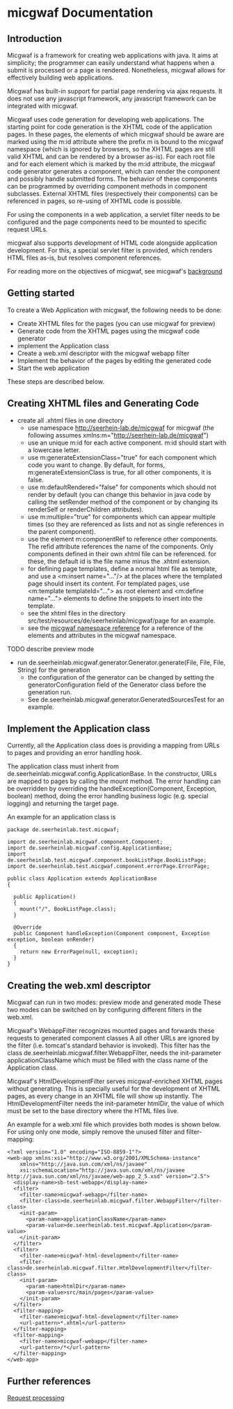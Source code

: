 micgwaf Documentation
=====================

Introduction
------------

Micgwaf is a framework for creating web applications with java. It aims at simplicity; the programmer can
easily understand what happens when a submit is processed or a page is rendered.
Nonetheless, micgwaf allows for effectively building web applications.

Micgwaf has built-in support for partial page rendering via ajax requests.
It does not use any javascript framework, any javascript framework can be integrated with micgwaf.

Micgwaf uses code generation for developing web applications. 
The starting point for code generation is the XHTML code of the application pages.
In these pages, the elements of which micgwaf should be aware are marked using the m:id attribute 
where the prefix m is bound to the micgwaf namespace 
(which is ignored by browsers, so the XHTML pages are still valid XHTML and can be rendered by a 
browser as-is).
For each root file and for each element which is marked by the m:id attribute, the micgwaf code generator
generates a component, which can render the component and possibly handle submitted forms.
The behavior of these components can be programmed by overriding component methods in component subclasses.
External XHTML files (respectively their components) can be referenced in pages, so re-using of XHTML
code is possible.

For using the components in a web application, a servlet filter needs to be configured and
the page components need to be mounted to specific request URLs.

micgwaf also supports development of HTML code alongside application development.
For this, a special servlet filter is provided, which renders HTML files as-is, but resolves component
references.

For reading more on the objectives of micgwaf, see micgwaf's [background](background.md)

Getting started
---------------

To create a Web Application with micgwaf, the following needs to be done:
- Create XHTML files for the pages (you can use micgwaf for preview)
- Generate code from the XHTML pages using the micgwaf code generator
- implement the Application class
- Create a web.xml descriptor with the micgwaf webapp filter
- Implement the behavior of the pages by editing the generated code
- Start the web application

These steps are described below.

Creating XHTML files and Generating Code
----------------------------------------

- create all .xhtml files in one directory
  - use namespace http://seerhein-lab.de/micgwaf for micgwaf 
    (the following assumes xmlns:m="http://seerhein-lab.de/micgwaf")
  - use an unique m:id for each active component. m:id should start with a lowercase letter.
  - use m:generateExtensionClass="true" for each component which code you want to change.
    By default, for forms, m:generateExtensionClass is true, for all other components, it is false.
  - use m:defaultRendered="false" for components which should not render by default
    (you can change this behavior in java code by calling the setRender method of the component
    or by changing its renderSelf or renderChildren attributes).
  - use m:multiple="true" for components which can appear multiple times (so they are referenced as lists
    and not as single references in the parent component).
  - use the element m:componentRef to reference other components. The refid attribute references the name
    of the components. Only components defined in their own xhtml file can be referenced. for these,
    the default id is the file name minus the .xhtml extension.
  - for defining page templates, define a normal html file as template, and use a 
    <m:insert name="..."/> at the places where the templated page should insert its content.
    For templated pages, use <m:template templateId="..."> as root element 
    and <m:define name="..."> elements to define the snippets to insert into the template.
  - see the xhtml files in the directory src/test/resources/de/seerheinlab/micgwaf/page for an example.
  - see the [micgwaf namespace reference](namespace.md) for a reference of the elements and attributes
    in the micgwaf namespace.

TODO describe preview mode

- run de.seerheinlab.micgwaf.generator.Generator.generate(File, File, File, String) for the generation
  - the configuration of the generator can be changed by setting the generatorConfiguration
    field of the Generator class before the generation run.
  - See de.seerheinlab.micgwaf.generator.GeneratedSourcesTest for an example.

Implement the Application class
-------------------------------

Currently, all the Application class does is providing a mapping from URLs to pages and providing an 
error handling hook.

The application class must inherit from de.seerheinlab.micgwaf.config.ApplicationBase.
In the constructor, URLs are mapped to pages by calling the mount method.
The error handling can be overridden by overriding the handleException(Component, Exception, boolean)
method, doing the error handling business logic (e.g. special logging) and returning the target page.

An example for an application class is

    package de.seerheinlab.test.micgwaf;

    import de.seerheinlab.micgwaf.component.Component;
    import de.seerheinlab.micgwaf.config.ApplicationBase;
    import de.seerheinlab.test.micgwaf.component.bookListPage.BookListPage;
    import de.seerheinlab.test.micgwaf.component.errorPage.ErrorPage;

    public class Application extends ApplicationBase
    {

      public Application()
      {
        mount("/", BookListPage.class);
      }
  
      @Override
      public Component handleException(Component component, Exception exception, boolean onRender)
      {
        return new ErrorPage(null, exception);
      }
    }

Creating the web.xml descriptor
-------------------------------
Micgwaf can run in two modes: preview mode and generated mode
These two modes can be switched on by configuring different filters in the web.xml.

Micgwaf's WebappFilter recognizes mounted pages and forwards these requests to generated component classes
A all other URLs are ignored by the filter (i.e. tomcat's standard behavior is invoked).
This filter has the class de.seerheinlab.micgwaf.filter.WebappFilter, needs the init-parameter 
applicationClassName which must be filled with the class name of the Application class.

Micgwaf's HtmlDevelopmentFilter serves micgwaf-enriched XHTML pages without generating. This is specially
useful for the development of XHTML pages, as every change in an XHTML file will show up instantly. 
The HtmlDevelopmentFilter needs the init-parameter htmlDir, the value of which must be set
to the base directory where the HTML files live.

An example for a web.xml file which provides both modes is shown below. For using only one mode,
simply remove the unused filter and filter-mapping:

    <?xml version="1.0" encoding="ISO-8859-1"?>
    <web-app xmlns:xsi="http://www.w3.org/2001/XMLSchema-instance" 
        xmlns="http://java.sun.com/xml/ns/javaee" 
        xsi:schemaLocation="http://java.sun.com/xml/ns/javaee http://java.sun.com/xml/ns/javaee/web-app_2_5.xsd" version="2.5">
      <display-name>sb-test-webapp</display-name>
      <filter>
        <filter-name>micgwaf-webapp</filter-name>
        <filter-class>de.seerheinlab.micgwaf.filter.WebappFilter</filter-class>
        <init-param>
          <param-name>applicationClassName</param-name>
          <param-value>de.seerheinlab.test.micgwaf.Application</param-value>
        </init-param>
      </filter>
      <filter>
        <filter-name>micgwaf-html-development</filter-name>
        <filter-class>de.seerheinlab.micgwaf.filter.HtmlDevelopmentFilter</filter-class>
        <init-param>
          <param-name>htmlDir</param-name>
          <param-value>src/main/pages</param-value>
        </init-param>
      </filter>
      <filter-mapping>
        <filter-name>micgwaf-html-development</filter-name>
        <url-pattern>*.xhtml</url-pattern>
      </filter-mapping>
      <filter-mapping>
        <filter-name>micgwaf-webapp</filter-name>
        <url-pattern>/*</url-pattern>
      </filter-mapping>
    </web-app>

Further references
------------------
[Request processing](requestProcessing.md)
  
